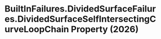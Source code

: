 # BuiltInFailures.DividedSurfaceFailures.DividedSurfaceSelfIntersectingCurveLoopChain Property (2026)

﻿